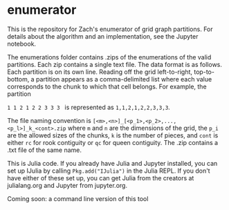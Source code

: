 # enumerator

This is the repository for Zach's enumerator of grid graph partitions.
For details about the algorithm and an implementation, see the Jupyter notebook.

The enumerations folder contains .zips of the enumerations of the valid partitions.  Each zip contains a single text file.
The data format is as follows.  Each partition is on its own line.  Reading off the grid left-to-right, top-to-bottom,
a partition appears as a comma-delimited list where each value corresponds to the chunk to which that cell belongs.  For
example, the partition

`1 1 2
1 2 2
3 3 3
`
is represented as `1,1,2,1,2,2,3,3,3`.

The file naming convention is `[<m>,<n>]_[<p_1>,<p_2>,...,<p_l>]_k_<cont>.zip` where `m` and `n` are the 
dimensions of the grid, the `p_i` are the allowed sizes of the chunks, `k` is the number of pieces, and 
`cont` is either `rc` for rook contiguity or `qc` for queen contiguity.  The .zip contains a .txt file of 
the same name.

This is Julia code.  If you already have Julia and Jupyter installed, you can
set up IJulia by calling `Pkg.add("IJulia")` in the Julia REPL.  If you don't
have either of these set up, you can get Julia from the creators at julialang.org
and Jupyter from jupyter.org.

Coming soon: a command line version of this tool

